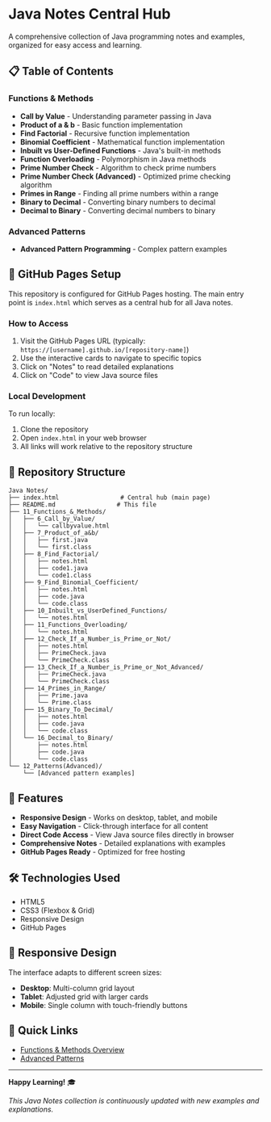 # Java Notes Central Hub

A comprehensive collection of Java programming notes and examples, organized for easy access and learning.

## 📋 Table of Contents

### Functions & Methods
- **Call by Value** - Understanding parameter passing in Java
- **Product of a & b** - Basic function implementation
- **Find Factorial** - Recursive function implementation
- **Binomial Coefficient** - Mathematical function implementation
- **Inbuilt vs User-Defined Functions** - Java's built-in methods
- **Function Overloading** - Polymorphism in Java methods
- **Prime Number Check** - Algorithm to check prime numbers
- **Prime Number Check (Advanced)** - Optimized prime checking algorithm
- **Primes in Range** - Finding all prime numbers within a range
- **Binary to Decimal** - Converting binary numbers to decimal
- **Decimal to Binary** - Converting decimal numbers to binary

### Advanced Patterns
- **Advanced Pattern Programming** - Complex pattern examples

## 🚀 GitHub Pages Setup

This repository is configured for GitHub Pages hosting. The main entry point is `index.html` which serves as a central hub for all Java notes.

### How to Access
1. Visit the GitHub Pages URL (typically: `https://[username].github.io/[repository-name]`)
2. Use the interactive cards to navigate to specific topics
3. Click on "Notes" to read detailed explanations
4. Click on "Code" to view Java source files

### Local Development
To run locally:
1. Clone the repository
2. Open `index.html` in your web browser
3. All links will work relative to the repository structure

## 📁 Repository Structure

```
Java Notes/
├── index.html                 # Central hub (main page)
├── README.md                 # This file
├── 11_Functions_&_Methods/
│   ├── 6_Call_by_Value/
│   │   └── callbyvalue.html
│   ├── 7_Product_of_a&b/
│   │   ├── first.java
│   │   └── first.class
│   ├── 8_Find_Factorial/
│   │   ├── notes.html
│   │   ├── code1.java
│   │   └── code1.class
│   ├── 9_Find_Binomial_Coefficient/
│   │   ├── notes.html
│   │   ├── code.java
│   │   └── code.class
│   ├── 10_Inbuilt_vs_UserDefined_Functions/
│   │   └── notes.html
│   ├── 11_Functions_Overloading/
│   │   └── notes.html
│   ├── 12_Check_If_a_Number_is_Prime_or_Not/
│   │   ├── notes.html
│   │   ├── PrimeCheck.java
│   │   └── PrimeCheck.class
│   ├── 13_Check_If_a_Number_is_Prime_or_Not_Advanced/
│   │   ├── PrimeCheck.java
│   │   └── PrimeCheck.class
│   ├── 14_Primes_in_Range/
│   │   ├── Prime.java
│   │   └── Prime.class
│   ├── 15_Binary_To_Decimal/
│   │   ├── notes.html
│   │   ├── code.java
│   │   └── code.class
│   └── 16_Decimal_to_Binary/
│       ├── notes.html
│       ├── code.java
│       └── code.class
└── 12_Patterns(Advanced)/
    └── [Advanced pattern examples]
```

## 🎯 Features

- **Responsive Design** - Works on desktop, tablet, and mobile
- **Easy Navigation** - Click-through interface for all content
- **Direct Code Access** - View Java source files directly in browser
- **Comprehensive Notes** - Detailed explanations with examples
- **GitHub Pages Ready** - Optimized for free hosting

## 🛠️ Technologies Used

- HTML5
- CSS3 (Flexbox & Grid)
- Responsive Design
- GitHub Pages

## 📱 Responsive Design

The interface adapts to different screen sizes:
- **Desktop**: Multi-column grid layout
- **Tablet**: Adjusted grid with larger cards
- **Mobile**: Single column with touch-friendly buttons

## 🔗 Quick Links

- [Functions & Methods Overview](11_Functions_&_Methods/)
- [Advanced Patterns](12_Patterns(Advanced)/)

---

**Happy Learning!** 🎓

*This Java Notes collection is continuously updated with new examples and explanations.*
